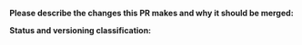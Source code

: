 **Please describe the changes this PR makes and why it should be merged:**

**Status and versioning classification:**

<!--
Please move lines that apply to you out of the comment:
- Code changes have been tested on a local instance, or there are no code changes
- This PR changes the bot's interface (commands/options added)
- This PR includes breaking changes (commands/options removed or renamed)
- This PR **only** includes non-code changes, like changes to documentation, README, etc.
-->
